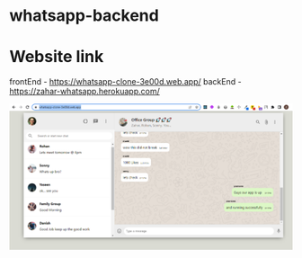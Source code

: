 # whatsapp-backend


# Website link 

frontEnd - https://whatsapp-clone-3e00d.web.app/
backEnd - https://zahar-whatsapp.herokuapp.com/ 


<img src="whatsapp.png">
